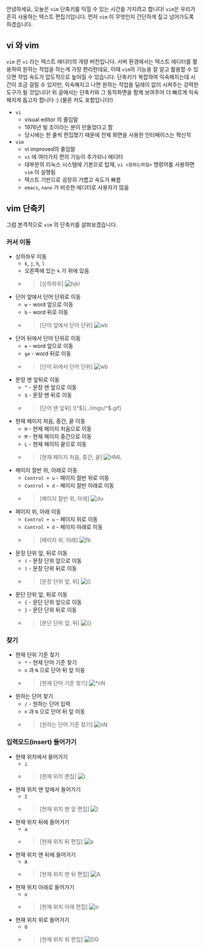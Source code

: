안녕하세요, 오늘은 `vim` 단축키를 익힐 수 있는 시간을 가지려고 합니다! `vim`은 우리가 흔히 사용하는 텍스트 편집기입니다. 먼저 `vim` 이 무엇인지 간단하게 짚고 넘어가도록 하겠습니다.

## vi 와 vim
`vim` 은 `vi` 라는 텍스트 에디터의 개량 버전입니다. 서버 환경에서는 텍스트 에디터를 활용하여 원하는 작업을 하는게 가장 편리한데요, 이때 `vim`의 기능을 잘 알고 활용할 수 있으면 작업 속도가 압도적으로 높아질 수 있습니다. 단축키가 복잡하여 익숙해지는데 시간이 조금 걸릴 수 있지만, 익숙해지고 나면 원하는 작업을 딜레이 없이 시켜주는 강력한 도구가 될 것입니다! 위 글에서는 단축키와 그 동작화면을 함께 보여주어 더 빠르게 익숙해지게 돕고자 합니다 :) (물론 저도 포함입니다!)
* `vi`
  * visual editor 의 줄임말
  * 1976년 빌 조이라는 분이 만들었다고 함
  * 당시에는 한 줄씩 편집했기 때문에 전체 화면을 사용한 인터페이스는 혁신적
* `vim`
  * vi improved의 줄임말
  * `vi` 에 여러가지 편의 기능이 추가되니 에디터
  * 대부분의 리눅스 시스템에 기본으로 탑재, `vi <원하는파일>` 명령어를 사용하면 `vim` 이 실행됨
  * 텍스트 기반으로 굉장히 가볍고 속도가 빠름
  * `emacs`, `nano` 가 비슷한 에디터로 사용자가 많음

## vim 단축키
그럼 본격적으로 `vim` 의 단축키를 살펴보겠습니다.

### 커서 이동
* 상하좌우 이동
  * `k`, `j`, `h`, `l`
  * 오른쪽에 있는 `k` 가 위에 있음
  * > [상하좌우] ![hjkl](../imgs/hjkl.gif)
* 단어 앞에서 단어 단위로 이동
  * `w` - word 앞으로 이동
  * `b` - word 뒤로 이동
  * > [단어 앞에서 단어 단위] ![wb](../imgs/wb.gif)
* 단어 뒤에서 단어 단위로 이동
  * `e` - word 앞으로 이동
  * `ge` - word 뒤로 이동
  * > [단어 뒤에서 단어 단위] ![wb](../imgs/ege.gif)
* 문장 맨 앞뒤로 이동
  * `^` - 문장 맨 앞으로 이동
  * `$` - 문장 맨 뒤로 이동
  * > [단어 맨 앞뒤] ![^$](../imgs/^$.gif)
* 현재 페이지 처음, 중간, 끝 이동
  * `H` - 현재 페이지 처음으로 이동
  * `M` - 현재 페이지 중간으로 이동
  * `L` - 현재 페이지 끝으로 이동
  * > [현재 페이지 처음, 중간, 끝] ![HML](../imgs/HML.gif)
* 페이지 절반 위, 아래로 이동
  * `Control + u` - 페이지 절반 위로 이동
  * `Control + d` - 페이지 절반 아래로 이동
  * > [페이지 절반 위, 아래] ![du](../imgs/du.gif)
* 페이지 위, 아래 이동
  * `Control + u` - 페이지 위로 이동
  * `Control + d` - 페이지 아래로 이동
  * > [페이지 위, 아래] ![fb](../imgs/fb.gif)
* 문장 단위 앞, 뒤로 이동
  * `(` - 문장 단위 앞으로 이동
  * `)` - 문장 단위 뒤로 이동
  * > [문장 단위 앞, 뒤] ![()](../imgs/().gif)
* 문단 단위 앞, 뒤로 이동
  * `{` - 문단 단위 앞으로 이동
  * `}` - 문단 단위 뒤로 이동
  * > [문단 단위 앞, 뒤] ![{}](../imgs/{}.gif)

### 찾기
* 현재 단위 기준 찾기
  * `*` - 현재 단어 기준 찾기
  * `n` 과 `N` 으로 단어 뒤 앞 이동
  * > [현재 단어 기준 찾기] ![*nN](../imgs/*nN.gif)
* 원하는 단어 찾기
  * `/` - 원하는 단어 입력
  * `n` 과 `N` 으로 단어 뒤 앞 이동
  * > [원하는 단어 기준 찾기] ![nN](../imgs/nN.gif)

### 입력모드(insert) 들어가기
* 현재 위치에서 들어가기
  * `i`
  * > [현재 위치 편집] ![i](../imgs/i.gif)
* 현재 위치 맨 앞에서 들어가기
  * `I`
  * > [현재 위치 맨 앞 편집] ![I](../imgs/I.gif)
* 현재 위치 뒤에 들어가기
  * `a`
  * > [현재 위치 뒤 편집] ![a](../imgs/a.gif)
* 현재 위치 맨 뒤에 들어가기
  * `A`
  * > [현재 위치 맨 뒤 편집] ![A](../imgs/AA.gif)
* 현재 위치 아래로 들어가기
  * `o`
  * > [현재 위치 아래 편집] ![o](../imgs/o.gif)
* 현재 위치 위로 들어가기
  * `O`
  * > [현재 위치 위 편집] ![OO](../imgs/OO.gif)
